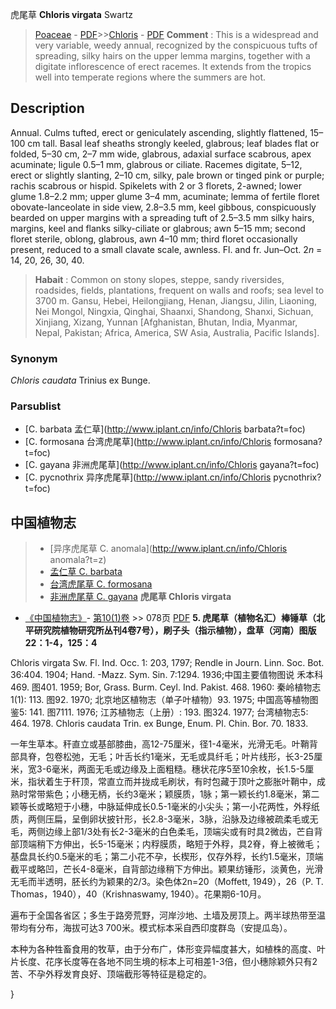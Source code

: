 虎尾草 **Chloris virgata** Swartz

> [Poaceae](http://www.iplant.cn/info/Poaceae?t=foc) - [PDF](http://www.iplant.cn/foc/pdf/Poaceae.pdf)>>[Chloris](http://www.iplant.cn/info/Chloris?t=foc) - [PDF](http://www.iplant.cn/foc/pdf/Chloris.pdf)
> **Comment** : 
> This is a widespread and very variable, weedy annual, recognized by the conspicuous tufts of spreading, silky hairs on the upper lemma margins, together with a digitate inflorescence of erect racemes. It extends from the tropics well into temperate regions where the summers are hot.

## Description

Annual. Culms tufted, erect or geniculately ascending, slightly flattened, 15–100 cm tall. Basal leaf sheaths strongly keeled, glabrous; leaf blades flat or folded, 5–30 cm, 2–7 mm wide, glabrous, adaxial surface scabrous, apex acuminate; ligule 0.5–1 mm, glabrous or ciliate. Racemes digitate, 5–12, erect or slightly slanting, 2–10 cm, silky, pale brown or tinged pink or purple; rachis scabrous or hispid. Spikelets with 2 or 3 florets, 2-awned; lower glume 1.8–2.2 mm; upper glume 3–4 mm, acuminate; lemma of fertile floret obovate-lanceolate in side view, 2.8–3.5 mm, keel gibbous, conspicuously bearded on upper margins with a spreading tuft of 2.5–3.5 mm silky hairs, margins, keel and flanks silky-ciliate or glabrous; awn 5–15 mm; second floret sterile, oblong, glabrous, awn 4–10 mm; third floret occasionally present, reduced to a small clavate scale, awnless. Fl. and fr. Jun–Oct. 2*n* = 14, 20, 26, 30, 40.
> **Habait** : 
> Common on stony slopes, steppe, sandy riversides, roadsides, fields, plantations, frequent on walls and roofs; sea level to 3700 m. Gansu, Hebei, Heilongjiang, Henan, Jiangsu, Jilin, Liaoning, Nei Mongol, Ningxia, Qinghai, Shaanxi, Shandong, Shanxi, Sichuan, Xinjiang, Xizang, Yunnan [Afghanistan, Bhutan, India, Myanmar, Nepal, Pakistan; Africa, America, SW Asia, Australia, Pacific Islands].

### Synonym
*Chloris caudata* Trinius ex Bunge.

### Parsublist

* [C.  barbata  孟仁草](http://www.iplant.cn/info/Chloris barbata?t=foc)
* [C.  formosana  台湾虎尾草](http://www.iplant.cn/info/Chloris formosana?t=foc)
* [C.  gayana  非洲虎尾草](http://www.iplant.cn/info/Chloris gayana?t=foc)
* [C.  pycnothrix  异序虎尾草](http://www.iplant.cn/info/Chloris pycnothrix?t=foc)
## 中国植物志

> * [异序虎尾草  C.  anomala](http://www.iplant.cn/info/Chloris anomala?t=z)
> * [孟仁草  C.  barbata](Chloris-barbata-孟仁草.md)
> * [台湾虎尾草  C.  formosana](Chloris-formosana-台湾虎尾草.md)
> * [非洲虎尾草  C.  gayana](Chloris-gayana-非洲虎尾草.md)
**虎尾草 Chloris virgata**

* [《中国植物志》](http://www.iplant.cn/frps)- [第10(1)卷](http://www.iplant.cn/frps/vol/10(1)) >> 078页 [PDF](http://www.iplant.cn/frps/pdf/10(1)/078a.pdf)
**5. 虎尾草（植物名汇）棒锤草（北平研究院植物研究所丛刊4卷7号），刷子头（指示植物），盘草（河南）图版22：1-4，125：4**

Chloris virgata Sw. Fl. Ind. Occ. 1: 203, 1797; Rendle in Journ. Linn. Soc. Bot. 36:404. 1904; Hand. -Mazz. Sym. Sin. 7:1294. 1936;中国主要值物图说 禾本科469. 图401. 1959; Bor, Grass. Burm. Ceyl. Ind. Pakist. 468. 1960: 秦岭植物志1(1): 113. 图92. 1970; 北京地区植物志（单子叶植物）93. 1975; 中国高等植物图鉴5: 141. 图7111. 1976; 江苏植物志（上册）: 193. 图324. 1977; 台湾植物志5: 464. 1978. Chloris caudata Trin. ex Bunge, Enum. Pl. Chin. Bor. 70. 1833.

一年生草本。秆直立或基部膝曲，高12-75厘米，径1-4毫米，光滑无毛。叶鞘背部具脊，包卷松弛，无毛；叶舌长约1毫米，无毛或具纤毛；叶片线形，长3-25厘米，宽3-6毫米，两面无毛或边缘及上面粗糙。穗状花序5至10余枚，长1.5-5厘米，指状着生于秆顶，常直立而并拢成毛刷状，有时包藏于顶叶之膨胀叶鞘中，成熟时常带紫色；小穗无柄，长约3毫米；颖膜质，1脉；第一颖长约1.8毫米，第二颖等长或略短于小穗，中脉延伸成长0.5-1毫米的小尖头；第一小花两性，外稃纸质，两侧压扁，呈倒卵状披针形，长2.8-3毫米，3脉，沿脉及边缘被疏柔毛或无毛，两侧边缘上部1/3处有长2-3毫米的白色柔毛，顶端尖或有时具2微齿，芒自背部顶端稍下方伸出，长5-15毫米；内稃膜质，略短于外稃，具2脊，脊上被微毛；基盘具长约0.5毫米的毛；第二小花不孕，长楔形，仅存外稃，长约1.5毫米，顶端截平或略凹，芒长4-8毫米，自背部边缘稍下方伸出。颖果纺锤形，淡黄色，光滑无毛而半透明，胚长约为颖果的2/3。染色体2n=20（Moffett, 1949），26（P. T. Thomas，1940），40（Krishnaswamy, 1940）。花果期6-10月。

遍布于全国各省区；多生于路旁荒野，河岸沙地、土墙及房顶上。两半球热带至温带均有分布，海拔可达3 700米。模式标本采自西印度群岛（安提瓜岛）。

本种为各种牲畜食用的牧草，由于分布广，体形变异幅度甚大，如植株的高度、叶片长度、花序长度等在各地不同生境的标本上可相差1-3倍，但小穗除颖外只有2苦、不孕外稃发育良好、顶端截形等特征是稳定的。

}
